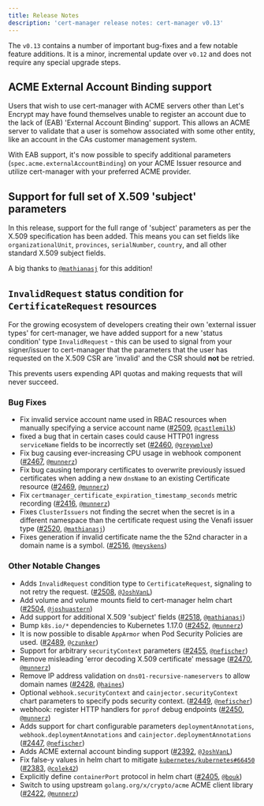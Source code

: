 ```yaml
---
title: Release Notes
description: 'cert-manager release notes: cert-manager v0.13'
---
```


The `v0.13` contains a number of important bug-fixes and a few notable feature additions. It is a minor, incremental
update over `v0.12` and does not require any special upgrade steps.

## ACME External Account Binding support

Users that wish to use cert-manager with ACME servers other than Let's Encrypt may have found themselves unable to
register an account due to the lack of (EAB) 'External Account Binding' support. This allows an ACME server to validate
that a user is somehow associated with some other entity, like an account in the CAs customer management system.

With EAB support, it's now possible to specify additional parameters (`spec.acme.externalAccountBinding`) on your ACME
Issuer resource and utilize cert-manager with your preferred ACME provider.

## Support for full set of X.509 'subject' parameters

In this release, support for the full range of 'subject' parameters as per the X.509 specification has been added.
This means you can set fields like `organizationalUnit`, `provinces`, `serialNumber`, `country`, and all other standard
X.509 subject fields.

A big thanks to [`@mathianasj`](https://github.com/mathianasj) for this addition!

## `InvalidRequest` status condition for `CertificateRequest` resources

For the growing ecosystem of developers creating their own 'external issuer types' for cert-manager, we have added
support for a new 'status condition' type `InvalidRequest` - this can be used to signal from your signer/issuer to
cert-manager that the parameters that the user has requested on the X.509 CSR are 'invalid' and the CSR should **not**
be retried.

This prevents users expending API quotas and making requests that will never succeed.

### Bug Fixes

- Fix invalid service account name used in RBAC resources when manually specifying a service account name ([#2509](https://github.com/cert-manager/cert-manager/pull/2509), [`@castlemilk`](https://github.com/castlemilk))
- fixed a bug that in certain cases could cause HTTP01 ingress `serviceName` fields to be incorrectly set ([#2460](https://github.com/cert-manager/cert-manager/pull/2460), [`@greywolve`](https://github.com/greywolve))
- Fix bug causing ever-increasing CPU usage in webhook component ([#2467](https://github.com/cert-manager/cert-manager/pull/2467), [`@munnerz`](https://github.com/munnerz))
- Fix bug causing temporary certificates to overwrite previously issued certificates when adding a new `dnsName` to an existing Certificate resource ([#2469](https://github.com/cert-manager/cert-manager/pull/2469), [`@munnerz`](https://github.com/munnerz))
- Fix `certmanager_certificate_expiration_timestamp_seconds` metric recording ([#2416](https://github.com/cert-manager/cert-manager/pull/2416), [`@munnerz`](https://github.com/munnerz))
- Fixes `ClusterIssuers` not finding the secret when the secret is in a different namespace than the certificate request using the Venafi issuer type ([#2520](https://github.com/cert-manager/cert-manager/pull/2520), [`@mathianasj`](https://github.com/mathianasj))
- Fixes generation if invalid certificate name the the 52nd character in a domain name is a symbol. ([#2516](https://github.com/cert-manager/cert-manager/pull/2516), [`@meyskens`](https://github.com/meyskens))


### Other Notable Changes

- Adds `InvalidRequest` condition type to `CertificateRequest`, signaling to not retry the request. ([#2508](https://github.com/cert-manager/cert-manager/pull/2508), [`@JoshVanL`](https://github.com/JoshVanL))
- Add volume and volume mounts field to cert-manager helm chart ([#2504](https://github.com/cert-manager/cert-manager/pull/2504), [`@joshuastern`](https://github.com/joshuastern))
- Add support for additional X.509 'subject' fields ([#2518](https://github.com/cert-manager/cert-manager/pull/2518), [`@mathianasj`](https://github.com/mathianasj))
- Bump `k8s.io/*` dependencies to Kubernetes 1.17.0 ([#2452](https://github.com/cert-manager/cert-manager/pull/2452), [`@munnerz`](https://github.com/munnerz))
- It is now possible to disable `AppArmor` when Pod Security Policies are used. ([#2489](https://github.com/cert-manager/cert-manager/pull/2489), [`@czunker`](https://github.com/czunker))
- Support for arbitrary `securityContext` parameters ([#2455](https://github.com/cert-manager/cert-manager/pull/2455), [`@nefischer`](https://github.com/nefischer))
- Remove misleading 'error decoding X.509 certificate' message ([#2470](https://github.com/cert-manager/cert-manager/pull/2470), [`@munnerz`](https://github.com/munnerz))
- Remove IP address validation on `dns01-recursive-nameservers` to allow domain names ([#2428](https://github.com/cert-manager/cert-manager/pull/2428), [`@haines`](https://github.com/haines))
- Optional `webhook.securityContext` and `cainjector.securityContext` chart parameters to specify pods security context. ([#2449](https://github.com/cert-manager/cert-manager/pull/2449), [`@nefischer`](https://github.com/nefischer))
- webhook: register HTTP handlers for `pprof` debug endpoints ([#2450](https://github.com/cert-manager/cert-manager/pull/2450), [`@munnerz`](https://github.com/munnerz))
- Adds support for chart configurable parameters  `deploymentAnnotations`, `webhook.deploymentAnnotations` and `cainjector.deploymentAnnotations` ([#2447](https://github.com/cert-manager/cert-manager/pull/2447), [`@nefischer`](https://github.com/nefischer))
- Adds ACME external account binding support ([#2392](https://github.com/cert-manager/cert-manager/pull/2392), [`@JoshVanL`](https://github.com/JoshVanL))
- Fix false-y values in helm chart to mitigate [`kubernetes/kubernetes#66450`](https://github.com/kubernetes/kubernetes/issues/66450) ([#2383](https://github.com/cert-manager/cert-manager/pull/2383), [`@colek42`](https://github.com/colek42))
- Explicitly define `containerPort` protocol in helm chart ([#2405](https://github.com/cert-manager/cert-manager/pull/2405), [`@bouk`](https://github.com/bouk))
- Switch to using upstream `golang.org/x/crypto/acme` ACME client library ([#2422](https://github.com/cert-manager/cert-manager/pull/2422), [`@munnerz`](https://github.com/munnerz))